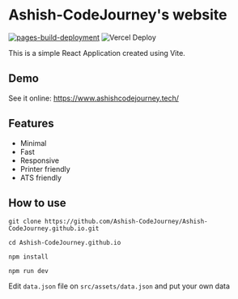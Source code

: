 # Ashish-CodeJourney's website

[![pages-build-deployment](https://github.com/Ashish-CodeJourney/Ashish-CodeJourney.github.io/actions/workflows/pages/pages-build-deployment/badge.svg)](https://github.com/Ashish-CodeJourney/Ashish-CodeJourney.github.io/actions/workflows/pages/pages-build-deployment)
![Vercel Deploy](https://deploy-badge.vercel.app/vercel/ashish-code-journey-github-io?style=plastic&logo=success)

This is a simple React Application created using Vite.

## Demo

See it online: https://www.ashishcodejourney.tech/

## Features

- Minimal
- Fast
- Responsive
- Printer friendly
- ATS friendly

## How to use

```
git clone https://github.com/Ashish-CodeJourney/Ashish-CodeJourney.github.io.git
```
```
cd Ashish-CodeJourney.github.io
```
```
npm install
```
```
npm run dev
```

Edit ```data.json``` file on `src/assets/data.json` and put your own data
